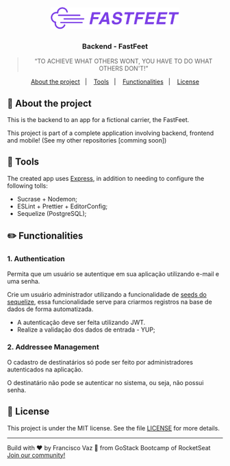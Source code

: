 <h1 align="center">
  <img alt="Fastfeet" src=".vscode/logo.png" width="300px" />
</h1>

<h3 align="center">
 Backend - FastFeet
</h3>


<blockquote align="center">“TO ACHIEVE WHAT OTHERS WONT, YOU HAVE TO DO WHAT OTHERS DON'T!”</blockquote>



<p align="center">
  <a href="#rocket-about-the-project">About the project</a>&nbsp;&nbsp;&nbsp;|&nbsp;&nbsp;&nbsp;
  <a href="#construction_worker-tools">Tools</a>&nbsp;&nbsp;&nbsp;|&nbsp;&nbsp;&nbsp;
  <a href="#pencil2-functionalities">Functionalities</a>&nbsp;&nbsp;&nbsp;|&nbsp;&nbsp;&nbsp;
  <a href="#memo-license">License</a>
</p>

## :rocket: About the project

This is the backend to an app for a fictional carrier, the FastFeet.

This project is part of a complete application involving backend, frontend and mobile! (See my other repositories [comming soon])

## :construction_worker: Tools

The created app uses [Express](https://expressjs.com/), in addition to needing to configure the following tolls:

- Sucrase + Nodemon;
- ESLint + Prettier + EditorConfig;
- Sequelize (PostgreSQL);

## :pencil2: Functionalities

### **1. Authentication**

Permita que um usuário se autentique em sua aplicação utilizando e-mail e uma senha.

Crie um usuário administrador utilizando a funcionalidade de [seeds do sequelize](https://sequelize.org/master/manual/migrations.html#creating-first-seed), essa funcionalidade serve para criarmos registros na base de dados de forma automatizada.

- A autenticação deve ser feita utilizando JWT.
- Realize a validação dos dados de entrada - YUP;

### 2. Addressee Management

O cadastro de destinatários só pode ser feito por administradores autenticados na aplicação.

O destinatário não pode se autenticar no sistema, ou seja, não possui senha.

## :memo: License

This project is under the MIT license. See the file [LICENSE](LICENSE.md) for more details.

---

Build with ♥ by Francisco Vaz :wave: from GoStack Bootcamp of RocketSeat [Join our community!](https://discordapp.com/invite/gCRAFhc)
